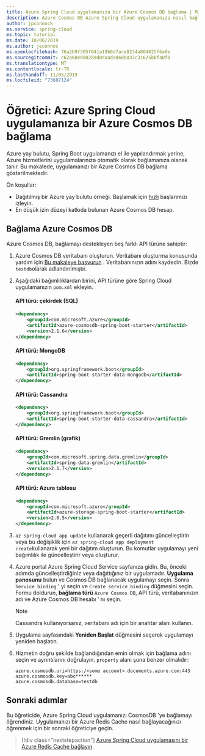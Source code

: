 ```yaml
---
title: Azure Spring Cloud uygulamanıza bir Azure Cosmos DB bağlama | Microsoft Docs
description: Azure Cosmos DB Azure Spring Cloud uygulamanıza nasıl bağlayacağınızı öğrenin
author: jpconnock
ms.service: spring-cloud
ms.topic: tutorial
ms.date: 10/06/2019
ms.author: jeconnoc
ms.openlocfilehash: 76a2b9f305f041a19b8d7ace8234a804825f6a0e
ms.sourcegitcommit: c62a68ed80289d0daada860b837c31625b0fa0f0
ms.translationtype: MT
ms.contentlocale: tr-TR
ms.lasthandoff: 11/05/2019
ms.locfileid: "73607124"
---
```

# <a name="tutorial-bind-an-azure-cosmos-db-to-your-azure-spring-cloud-application"></a>Öğretici: Azure Spring Cloud uygulamanıza bir Azure Cosmos DB bağlama

Azure yay bulutu, Spring Boot uygulamanızı el ile yapılandırmak yerine, Azure hizmetlerini uygulamalarınıza otomatik olarak bağlamanıza olanak tanır. Bu makalede, uygulamanızı bir Azure Cosmos DB bağlama gösterilmektedir.

Ön koşullar:
* Dağıtılmış bir Azure yay bulutu örneği.  Başlamak için [hızlı](spring-cloud-quickstart-launch-app-cli.md) başlarımızı izleyin.
* En düşük izin düzeyi katkıda bulunan Azure Cosmos DB hesap.

## <a name="bind-azure-cosmos-db"></a>Bağlama Azure Cosmos DB

Azure Cosmos DB, bağlamayı destekleyen beş farklı API türüne sahiptir:

1. Azure Cosmos DB veritabanı oluşturun. Veritabanı oluşturma konusunda yardım için [Bu makaleye başvurun](https://docs.microsoft.com/azure/cosmos-db/create-cosmosdb-resources-portal) . Veritabanınızın adını kaydedin. Bizde `testdb`olarak adlandırılmıştır.

1. Aşağıdaki bağımlılıklardan birini, API türüne göre Spring Cloud uygulamanızın `pom.xml` ekleyin.
    
    #### <a name="api-type-core-sql"></a>API türü: çekirdek (SQL)

    ```xml
    <dependency>
        <groupId>com.microsoft.azure</groupId>
        <artifactId>azure-cosmosdb-spring-boot-starter</artifactId>
        <version>2.1.6</version>
    </dependency>
    ```
    
    #### <a name="api-type-mongodb"></a>API türü: MongoDB

    ```xml
    <dependency>
        <groupId>org.springframework.boot</groupId>
        <artifactId>spring-boot-starter-data-mongodb</artifactId>
    </dependency>
    ```

    #### <a name="api-type-cassandra"></a>API türü: Cassandra

    ```xml
    <dependency>
        <groupId>org.springframework.boot</groupId>
        <artifactId>spring-boot-starter-data-cassandra</artifactId>
    </dependency>
    ```

    #### <a name="api-type-gremlin-graph"></a>API türü: Gremlin (grafik)

    ```xml
    <dependency>
        <groupId>com.microsoft.spring.data.gremlin</groupId>
        <artifactId>spring-data-gremlin</artifactId>
        <version>2.1.7</version>
    </dependency>
    ```

    #### <a name="api-type-azure-table"></a>API türü: Azure tablosu

    ```xml
    <dependency>
        <groupId>com.microsoft.azure</groupId>
        <artifactId>azure-storage-spring-boot-starter</artifactId>
        <version>2.0.5</version>
    </dependency>
    ```

1. `az spring-cloud app update` kullanarak geçerli dağıtımı güncelleştirin veya bu değişiklik için `az spring-cloud app deployment create`kullanarak yeni bir dağıtım oluşturun.  Bu komutlar uygulamayı yeni bağımlılık ile güncelleştirir veya oluşturur.

1. Azure portal Azure Spring Cloud Service sayfanıza gidin. Bu, önceki adımda güncelleştirdiğiniz veya dağıttığınız bir uygulamadır. **Uygulama panosunu** bulun ve Cosmos DB bağlanacak uygulamayı seçin. Sonra `Service binding` ' yi seçin ve `Create service binding` düğmesini seçin. Formu doldurun, **bağlama türü** `Azure Cosmos DB`, API türü, veritabanınızın adı ve Azure Cosmos DB hesabı ' nı seçin.

    > [!NOTE]
    > Cassandra kullanıyorsanız, veritabanı adı için bir anahtar alanı kullanın.

1. Uygulama sayfasındaki **Yeniden Başlat** düğmesini seçerek uygulamayı yeniden başlatın.

1. Hizmetin doğru şekilde bağlandığından emin olmak için bağlama adını seçin ve ayrıntılarını doğrulayın. `property` alanı şuna benzer olmalıdır:

    ```
    azure.cosmosdb.uri=https:/<some account>.documents.azure.com:443
    azure.cosmosdb.key=abc******
    azure.cosmosdb.database=testdb
    ```

## <a name="next-steps"></a>Sonraki adımlar

Bu öğreticide, Azure Spring Cloud uygulamanızı CosmosDB 'ye bağlamayı öğrendiniz.  Uygulamanızı bir Azure Redis Cache nasıl bağlayacağınızı öğrenmek için bir sonraki öğreticiye geçin.

> [!div class="nextstepaction"]
> [Azure Spring Cloud uygulamasını bir Azure Redis Cache bağlayın](spring-cloud-tutorial-bind-redis.md).
